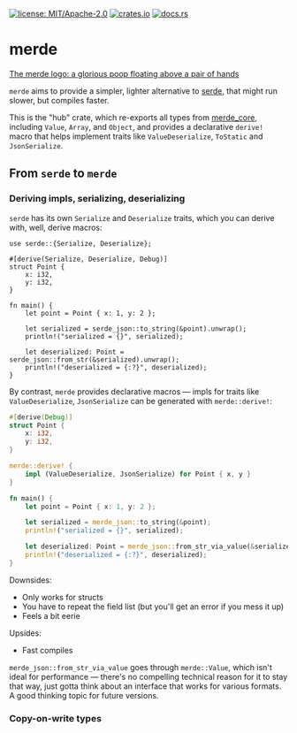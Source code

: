 [![license: MIT/Apache-2.0](https://img.shields.io/badge/license-MIT%2FApache--2.0-blue.svg)](LICENSE-MIT)
[![crates.io](https://img.shields.io/crates/v/merde.svg)](https://crates.io/crates/merde)
[![docs.rs](https://docs.rs/merde/badge.svg)](https://docs.rs/merde)

# merde

[The merde logo: a glorious poop floating above a pair of hands](https://github.com/user-attachments/assets/763d60e0-5101-48af-bc72-f96f516a5d0f)

`merde` aims to provide a simpler, lighter alternative to [serde](https://crates.io/crates/serde),
that might run slower, but compiles faster.

This is the "hub" crate, which re-exports all types from [merde_core](https://crates.io/crates/merde_core),
including `Value`, `Array`, and `Object`, and provides a declarative `derive!` macro that helps implement
traits like `ValueDeserialize`, `ToStatic` and `JsonSerialize`.

## From `serde` to `merde`

### Deriving impls, serializing, deserializing

`serde` has its own `Serialize` and `Deserialize` traits, which you can derive
with, well, derive macros:

```rust,ignore
use serde::{Serialize, Deserialize};

#[derive(Serialize, Deserialize, Debug)]
struct Point {
    x: i32,
    y: i32,
}

fn main() {
    let point = Point { x: 1, y: 2 };

    let serialized = serde_json::to_string(&point).unwrap();
    println!("serialized = {}", serialized);

    let deserialized: Point = serde_json::from_str(&serialized).unwrap();
    println!("deserialized = {:?}", deserialized);
}
```

By contrast, `merde` provides declarative macros — impls for traits
like `ValueDeserialize`, `JsonSerialize` can be generated with `merde::derive!`:

```rust
#[derive(Debug)]
struct Point {
    x: i32,
    y: i32,
}

merde::derive! {
    impl (ValueDeserialize, JsonSerialize) for Point { x, y }
}

fn main() {
    let point = Point { x: 1, y: 2 };

    let serialized = merde_json::to_string(&point);
    println!("serialized = {}", serialized);

    let deserialized: Point = merde_json::from_str_via_value(&serialized).unwrap();
    println!("deserialized = {:?}", deserialized);
}
```

Downsides:

  * Only works for structs
  * You have to repeat the field list (but you'll get an error if you mess it up)
  * Feels a bit eerie

Upsides:

  * Fast compiles

`merde_json::from_str_via_value` goes through `merde::Value`, which isn't ideal for performance
— there's no compelling technical reason for it to stay that way, just gotta think about an
interface that works for various formats. A good thinking topic for future versions.

### Copy-on-write types
